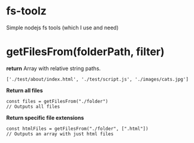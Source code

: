 
# fs-toolz
Simple nodejs fs tools (which I use and need)

# getFilesFrom(folderPath, filter)

**return**
Array with relative string paths.

    ['./test/about/index.html', './test/script.js', './images/cats.jpg']

**Return all files**

    const files = getFilesFrom("./folder")
    // Outputs all files

**Return specific file extensions**

    const htmlFiles = getFilesFrom("./folder", [".html"])
    // Outputs an array with just html files

